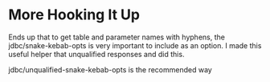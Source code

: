 # More Hooking It Up

Ends up that to get table and parameter names with hyphens, the jdbc/snake-kebab-opts is very important to include as an option. I made this useful helper that unqualified responses and did this.

jdbc/unqualified-snake-kebab-opts is the recommended way
